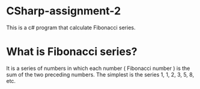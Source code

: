 # CSharp-assignment-2
This is a c# program that calculate Fibonacci series.
# What is Fibonacci series?
It is a series of numbers in which each number ( Fibonacci number ) is the sum of the two preceding numbers. The simplest is the series 1, 1, 2, 3, 5, 8, etc.
